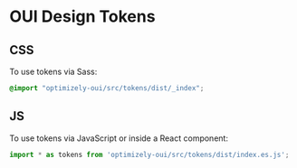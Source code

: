 # OUI Design Tokens

## CSS
To use tokens via Sass:
```scss
@import "optimizely-oui/src/tokens/dist/_index";
```
## JS
To use tokens via JavaScript or inside a React component:
```jsx
import * as tokens from 'optimizely-oui/src/tokens/dist/index.es.js';
```

